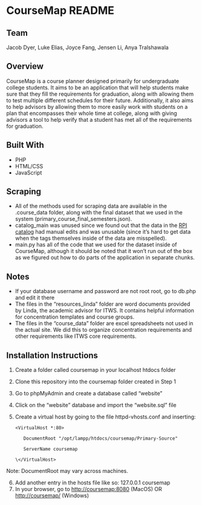 # CourseMap README
## Team
Jacob Dyer, Luke Elias, Joyce Fang, Jensen Li, Anya Tralshawala

## Overview
CourseMap is a course planner designed primarily for undergraduate college students. It aims to be an application that will help students make sure that they fill the requirements for graduation, along with allowing them to test multiple different schedules for their future. Additionally, it also aims to help advisors by allowing them to more easily work with students on a plan that encompasses their whole time at college, along with giving advisors a tool to help verify that a student has met all of the requirements for graduation.

## Built With
* PHP
* HTML/CSS
* JavaScript

## Scraping
* All of the methods used for scraping data are available in the .course_data folder, along with the final dataset that we used in the system (primary_course_final_semesters.json).
* catalog_main was unused since we found out that the data in the [RPI catalog](http://catalog.rpi.edu/) had manual edits and was unusable (since it’s hard to get data when the tags themselves inside of the data are misspelled).
* main.py has all of the code that we used for the dataset inside of CourseMap, although it should be noted that it won’t run out of the box as we figured out how to do parts of the application in separate chunks.

## Notes
* If your database username and password are not root root, go to db.php and edit it there
* The files in the “resources_linda” folder are word documents provided by Linda, the academic advisor for ITWS. It contains helpful information for concentration templates and course groups.
* The files in the “course_data” folder are excel spreadsheets not used in the actual site. We did this to organize concentration requirements and other requirements like ITWS core requirements. 

## Installation Instructions
1) Create a folder called coursemap in your localhost htdocs folder
2) Clone this repository into the coursemap folder created in Step 1
3) Go to phpMyAdmin and create a database called “website”
4) Click on the “website” database and import the “website.sql” file
5) Create a virtual host by going to the file httpd-vhosts.conf and inserting:
    
       <VirtualHost *:80>

          DocumentRoot "/opt/lampp/htdocs/coursemap/Primary-Source"

          ServerName coursemap

       \</VirtualHost>

Note: DocumentRoot may vary across machines.

6) Add another entry in the hosts file like so:
	127.0.0.1 coursemap
7) In your browser, go to [http://coursemap:8080](http://coursemap:8080) (MacOS) OR [http://coursemap/](http://coursemap/) (Windows)
